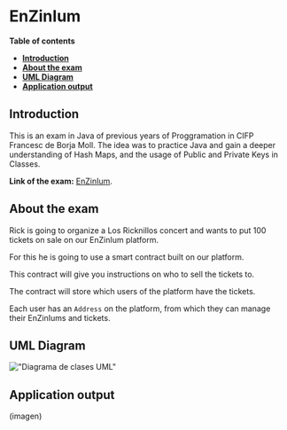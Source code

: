 # EnZinIum

**Table of contents**

-   [**Introduction**](#introduction)
-   [**About the exam**](#about-the-exam)
-   [**UML Diagram**](#uml-diagram)
-   [**Application output**](#application-output)

## Introduction

This is an exam in Java of previous years of Proggramation in CIFP Francesc de Borja Moll. The idea was to practice Java and gain a deeper understanding of Hash Maps, and the usage of Public and Private Keys in Classes.   

**Link of the exam:** [EnZinIum](https://github.com/dfleta/EnZinIum).  

## About the exam

Rick is going to organize a Los Ricknillos concert and wants to put 100 tickets on sale on our EnZinIum platform.

For this he is going to use a smart contract built on our platform.

This contract will give you instructions on who to sell the tickets to.

The contract will store which users of the platform have the tickets.

Each user has an `Address` on the platform, from which they can manage their EnZinIums and tickets. 

## UML Diagram

!["Diagrama de clases UML"](./docs/diagram-uml-enzinium.png "Diagrama de clases UML")

## Application output

(imagen)  

